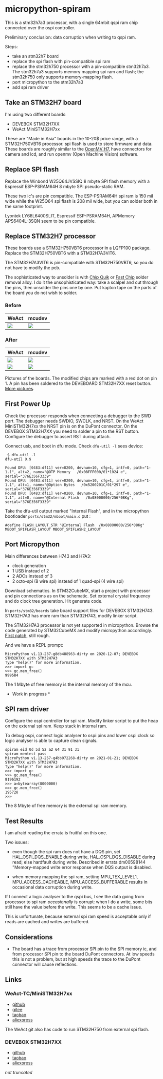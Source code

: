# micropython-spiram

This is a stm32h7a3 processor, with a single 64mbit qspi ram chip connected over the ospi controller. 

Preliminary conclusion: data corruption when writing to qspi ram. 

Steps:

- take an stm32h7 board
- replace the spi flash with pin-compatible spi ram
- replace the stm32h750 processor with a pin-compatible stm32h7a3. The stm32h7a3 supports memory mapping spi ram and flash; the stm32h750 only supports memory-mapping flash.
- port micropython to the stm32h7a3
- add spi ram driver

## Take an STM32H7 board

I'm using two different boards:

- DEVEBOX STM32H7XX
- WeAct MiniSTM32H7xx

These are "Made in Asia" boards in the 10-20$ price range, with a STM32H750VBT6 processor. spi flash is used to store firmware and data. These boards are roughly similar to the [OpenMV H7](https://openmv.io/collections/products/products/openmv-cam-h7), have connectors for camera and lcd, and run openmv (Open Machine Vision) software.

## Replace SPI flash

Replace the Winbond W25Q64JVSSIQ 8 mbyte SPI flash memory with a Espressif ESP-PSRAM64H 8 mbyte SPI pseudo-static RAM.

These two ic's are pin compatible. The ESP-PSRAM64H spi ram is 150 mil wide while the W25Q64 spi flash is 208 mil wide, but you can solder both in the same footprint. 

Lyontek LY68L6400SLIT, Espressif ESP-PSRAM64H, APMemory APS6404L-3SQN seem to be pin compatible.

## Replace STM32H7 processor

These boards use a STM32H750VBT6 processor in a LQFP100 package. Replace the STM32H750VBT6 with a STM32H7A3VIT6. 

The STM32H7A3VIT6 is pin-compatible with STM32H750VBT6, so you do not have to modify the pcb.

The sophisticated way to unsolder is with [Chip Quik](http://www.chipquik.com/store/index.php?cPath=200) or [Fast Chip](https://sra-solder.com/fast-chip-kit-for-quik-smd-removal) solder removal alloy. I do it the unsophisticated way: take a scalpel and cut through the pins, then unsolder the pins one by one. Put kapton tape on the parts of the board you do not wish to solder. 

### Before

| WeAct | mcudev |
|--- | ---|
| [![](doc/weact_01.jpg)](doc/weact_01.jpg) | [![](doc/mcudev_01.jpg)](doc/mcudev_01.jpg) |


### After

| WeAct | mcudev |
|--- | ---|
| [![](doc/weact_04.jpg)](doc/weact_04.jpg) | [![](doc/mcudev_04.jpg)](doc/mcudev_04.jpg) |
| [![](doc/weact_05.jpg)](doc/weact_05.jpg) | [![](doc/mcudev_05.jpg)](doc/mcudev_05.jpg) |

Pictures of the boards. The modified chips are marked with a red dot on pin 1. A pin has been soldered to the DEVEBOARD STM32H7XX reset button. [More pictures](doc/README.md).

## First Power Up

Check the processor responds when connecting a debugger to the SWD port. The debugger needs SWDIO, SWCLK, and NRST. On the WeAct MiniSTM32H7xx the NRST pin is on the DuPont connector. On the DEVEBOX STM32H7XX you need to solder a pin to the RST button. Configure the debugger to assert RST during attach.

Connect usb, and boot in dfu mode. Check `dfu-util -l` sees device:
```
 $ dfu-util -l
dfu-util 0.9

Found DFU: [0483:df11] ver=0200, devnum=10, cfg=1, intf=0, path="1-1.1", alt=2, name="@OTP Memory   /0x08FFF000/01*1024 e", serial="376E356F3339"
Found DFU: [0483:df11] ver=0200, devnum=10, cfg=1, intf=0, path="1-1.1", alt=1, name="@Option Bytes   /0x5200201C/01*297 e", serial="376E356F3339"
Found DFU: [0483:df11] ver=0200, devnum=10, cfg=1, intf=0, path="1-1.1", alt=0, name="@Internal Flash   /0x08000000/256*08Kg", serial="376E356F3339"

```
Take the dfu-util output marked "Internal Flash", and in the micropython bootloader ``ports/stm32/mboot/main.c`` put :

```
#define FLASH_LAYOUT_STR "@Internal Flash  /0x08000000/256*08Kg" MBOOT_SPIFLASH_LAYOUT MBOOT_SPIFLASH2_LAYOUT
```

## Port Micropython
Main differences between H743 and H7A3:

- clock generation
- 1 USB instead of 2
- 2 ADCs instead of 3
- 2 octo-spi (8 wire spi) instead of 1 quad-spi (4 wire spi)

Download schematics. In STM32CubeMX, start a project with processor and pin connections as on the schematic. Set external crystal frequency and do clock tree generation. Hit generate code.

In ``ports/stm32/boards`` take board support files for DEVEBOX STM32H743. STM32H7A3 has more ram than STM32H743, modify linker script.

The STM32H7A3 processor is not yet supported in micropython. Browse the code generated by STM32CubeMX and modify micropython accordingly. [First patch](stm32h7a3.patch), still rough.

And we have a REPL prompt:

```
MicroPython v1.13-237-g8db488963-dirty on 2020-12-07; DEVEBOX STM32H7XX with STM32H7A3
Type "help()" for more information.
>>> import gc
>>> gc.mem_free()
999584

```

The 1 Mbyte of free memory is the internal memory of the mcu.

* Work in progress *

## SPI ram driver

Configure the ospi controller for spi ram. Modify linker script to put the heap on the external spi ram. Keep stack in internal ram.

To debug ospi, connect logic analyser to ospi pins and lower ospi clock so logic analyser is able to capture clean signals.

```
spiram eid 0d 5d 52 a2 64 31 91 31
spiram memtest pass
MicroPython v1.13-257-g4bb072268-dirty on 2021-01-21; DEVEBOX STM32H7XX with STM32H7A3
Type "help()" for more information.
>>> import gc
>>> gc.mem_free()
8196192
>>> a=bytearray(8000000)
>>> gc.mem_free()
195728
>>>
```

The 8 Mbyte of free memory is the external spi ram memory.

## Test Results

I am afraid reading the errata is fruitful on this one.

Two issues:

- even though the spi ram does not have a DQS pin, set HAL_OSPI_DQS_ENABLE during write, HAL_OSPI_DQS_DISABLE during read; else hardfault during write. Described in errata dm00598144 "Memory-mapped write error response when DQS output is disabled.

- when memory mapping the spi ram, setting MPU_TEX_LEVEL1, MPU_ACCESS_CACHEABLE, MPU_ACCESS_BUFFERABLE results in occasional data corruption during write.

If I connect a logic analyser to the qspi bus, I see the data going from processor to spi ram *occasionally* is corrupt: when I do a write, some bits still have the value before  the write. This seems to be a cache issue.

This is unfortunate, because external spi ram speed is acceptable only if reads are cached and writes are buffered.

## Considerations

- The board has a trace from processor SPI pin to the SPI memory ic, and from processor SPI pin to the board DuPont connectors. At low speeds this is not a problem, but at high speeds the trace to the DuPont connector will cause reflections.

## Links
### WeAct-TC/MiniSTM32H7xx

- [github](https://github.com/WeActTC/MiniSTM32H7xx)
- [gitee](https://gitee.com/WeAct-TC/MiniSTM32H7xx)
- [taobao](https://shop118454188.world.taobao.com/
)
- [aliexpress](https://www.aliexpress.com/store/910567080)

The WeAct git also has code to run STM32H750 from external spi flash.

### DEVEBOX STM32H7XX

- [github](https://github.com/mcauser/MCUDEV_DEVEBOX_H7XX_M)
- [taobao](https://mcudev.world.taobao.com/)
- [aliexpress](https://www.aliexpress.com/item/4000300005466.html)

*not truncated*


